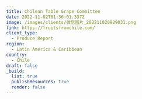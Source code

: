 ```yaml
---
title: Chilean Table Grape Committee
date: 2022-11-02T01:36:01.337Z
image: /images/clients/微信图片_202211020929031.png
link: https://fruitsfromchile.com/
client_type:
  - Produce Report
region:
  - Latin America & Caribbean
country:
  - Chile
draft: false
_build:
  list: true
  publishResources: true
  render: false
---
```

